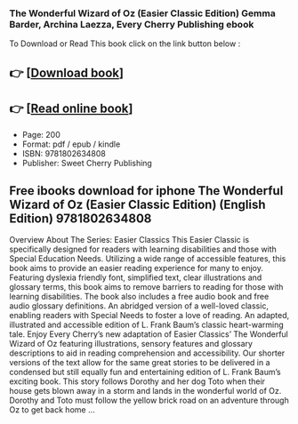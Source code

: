 ### The Wonderful Wizard of Oz (Easier Classic Edition) Gemma Barder, Archina Laezza, Every Cherry Publishing ebook

To Download or Read This book click on the link button below :

## 👉  [**[Download book](http://filesbooks.info/download.php?group=book&from=github.com&id=720532&lnk=1079 "Download book")**]

## 👉  [**[Read online book](http://filesbooks.info/download.php?group=book&from=github.com&id=720532&lnk=1079 "Read online book")**]


* Page: 200
* Format: pdf / epub / kindle
* ISBN: 9781802634808
* Publisher: Sweet Cherry Publishing



## Free ibooks download for iphone The Wonderful Wizard of Oz (Easier Classic Edition) (English Edition) 9781802634808


Overview
About The Series: Easier Classics
 This Easier Classic is specifically designed for readers with learning disabilities and those with Special Education Needs. Utilizing a wide range of accessible features, this book aims to provide an easier reading experience for many to enjoy. Featuring dyslexia friendly font, simplified text, clear illustrations and glossary terms, this book aims to remove barriers to reading for those with learning disabilities. The book also includes a free audio book and free audio glossary definitions. An abridged version of a well-loved classic, enabling readers with Special Needs to foster a love of reading. An adapted, illustrated and accessible edition of L. Frank Baum’s classic heart-warming tale. Enjoy Every Cherry’s new adaptation of Easier Classics’ The Wonderful Wizard of Oz featuring illustrations, sensory features and glossary descriptions to aid in reading comprehension and accessibility. Our shorter versions of the text allow for the same great stories to be delivered in a condensed but still equally fun and entertaining edition of L. Frank Baum’s exciting book. This story follows Dorothy and her dog Toto when their house gets blown away in a storm and lands in the wonderful world of Oz. Dorothy and Toto must follow the yellow brick road on an adventure through Oz to get back home …



